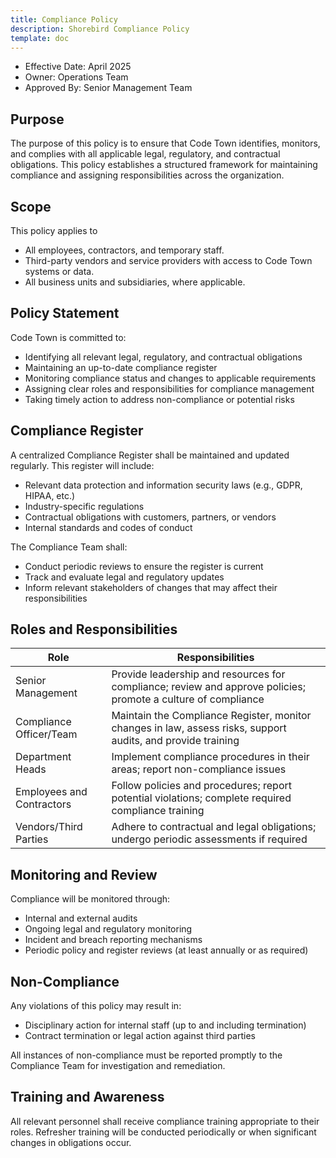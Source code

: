 ```yaml
---
title: Compliance Policy
description: Shorebird Compliance Policy
template: doc
---
```


- Effective Date: April 2025
- Owner: Operations Team
- Approved By: Senior Management Team

## Purpose

The purpose of this policy is to ensure that Code Town identifies, monitors, and
complies with all applicable legal, regulatory, and contractual obligations.
This policy establishes a structured framework for maintaining compliance and
assigning responsibilities across the organization.

## Scope

This policy applies to

- All employees, contractors, and temporary staff.
- Third-party vendors and service providers with access to Code Town systems or
  data.
- All business units and subsidiaries, where applicable.

## Policy Statement

Code Town is committed to:

- Identifying all relevant legal, regulatory, and contractual obligations
- Maintaining an up-to-date compliance register
- Monitoring compliance status and changes to applicable requirements
- Assigning clear roles and responsibilities for compliance management
- Taking timely action to address non-compliance or potential risks

## Compliance Register

A centralized Compliance Register shall be maintained and updated regularly.
This register will include:

- Relevant data protection and information security laws (e.g., GDPR, HIPAA,
  etc.)
- Industry-specific regulations
- Contractual obligations with customers, partners, or vendors
- Internal standards and codes of conduct

The Compliance Team shall:

- Conduct periodic reviews to ensure the register is current
- Track and evaluate legal and regulatory updates
- Inform relevant stakeholders of changes that may affect their responsibilities

## Roles and Responsibilities

| Role                      | Responsibilities                                                                                              |
| ------------------------- | ------------------------------------------------------------------------------------------------------------- |
| Senior Management         | Provide leadership and resources for compliance; review and approve policies; promote a culture of compliance |
| Compliance Officer/Team   | Maintain the Compliance Register, monitor changes in law, assess risks, support audits, and provide training  |
| Department Heads          | Implement compliance procedures in their areas; report non-compliance issues                                  |
| Employees and Contractors | Follow policies and procedures; report potential violations; complete required compliance training            |
| Vendors/Third Parties     | Adhere to contractual and legal obligations; undergo periodic assessments if required                         |

## Monitoring and Review

Compliance will be monitored through:

- Internal and external audits
- Ongoing legal and regulatory monitoring
- Incident and breach reporting mechanisms
- Periodic policy and register reviews (at least annually or as required)

## Non-Compliance

Any violations of this policy may result in:

- Disciplinary action for internal staff (up to and including termination)
- Contract termination or legal action against third parties

All instances of non-compliance must be reported promptly to the Compliance Team
for investigation and remediation.

## Training and Awareness

All relevant personnel shall receive compliance training appropriate to their
roles. Refresher training will be conducted periodically or when significant
changes in obligations occur.
